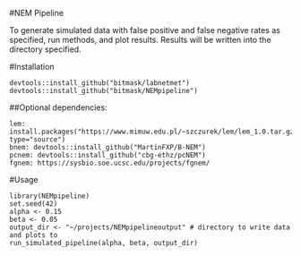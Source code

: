 #NEM Pipeline

To generate simulated data with false positive and false negative rates as specified, run methods, and plot results.  Results will be written into the directory specified.

#Installation

```
devtools::install_github("bitmask/labnetmet")
devtools::install_github("bitmask/NEMpipeline")
```


##Optional dependencies:
```
lem: install.packages("https://www.mimuw.edu.pl/~szczurek/lem/lem_1.0.tar.gz",repos=NULL, type="source")
bnem: devtools::install_github("MartinFXP/B-NEM")
pcnem: devtools::install_github("cbg-ethz/pcNEM")
fgnem: https://sysbio.soe.ucsc.edu/projects/fgnem/
```

#Usage

```
library(NEMpipeline)
set.seed(42)
alpha <- 0.15
beta <- 0.05
output_dir <- "~/projects/NEMpipelineoutput" # directory to write data and plots to
run_simulated_pipeline(alpha, beta, output_dir)
```
